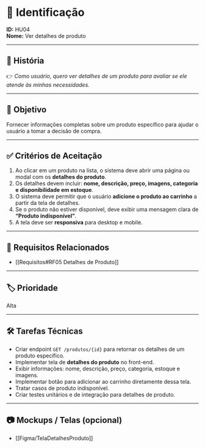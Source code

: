 # 📌 Identificação  
**ID:** HU04  
**Nome:** Ver detalhes de produto  

---

## 👤 História  
👉 *Como usuário, quero ver detalhes de um produto para avaliar se ele atende às minhas necessidades.*  

---

## 🎯 Objetivo  
Fornecer informações completas sobre um produto específico para ajudar o usuário a tomar a decisão de compra.  

---

## ✅ Critérios de Aceitação  
1. Ao clicar em um produto na lista, o sistema deve abrir uma página ou modal com os **detalhes do produto**.  
2. Os detalhes devem incluir: **nome, descrição, preço, imagens, categoria e disponibilidade em estoque**.  
3. O sistema deve permitir que o usuário **adicione o produto ao carrinho** a partir da tela de detalhes.  
4. Se o produto não estiver disponível, deve exibir uma mensagem clara de **“Produto indisponível”**.  
5. A tela deve ser **responsiva** para desktop e mobile.  

---

## 🔎 Requisitos Relacionados  
- [[Requisitos#RF05 Detalhes de Produto]]  

---

## 🏷️ Prioridade  
Alta  

---

## 🛠️ Tarefas Técnicas  
- Criar endpoint `GET /produtos/{id}` para retornar os detalhes de um produto específico.  
- Implementar tela de **detalhes do produto** no front-end.  
- Exibir informações: nome, descrição, preço, categoria, estoque e imagens.  
- Implementar botão para adicionar ao carrinho diretamente dessa tela.  
- Tratar casos de produto indisponível.  
- Criar testes unitários e de integração para detalhes de produto.  

---

## 📷 Mockups / Telas (opcional)  
- [[Figma/TelaDetalhesProduto]]
